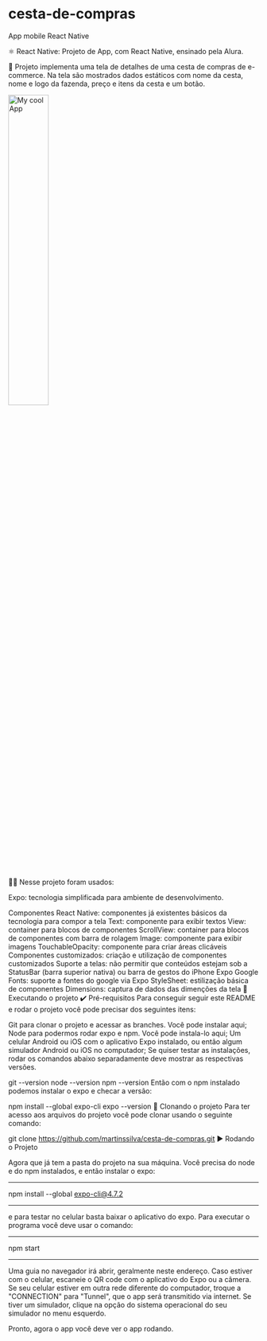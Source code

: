 # cesta-de-compras
App mobile React Native


⚛️ React Native: Projeto de App, com React Native, ensinado pela Alura.

📱 Projeto implementa uma tela de detalhes de uma cesta de compras de e-commerce. Na tela são mostrados dados estáticos com nome da cesta, nome e logo da fazenda, preço e itens da cesta e um botão.


<img src="./App.gif" alt="My cool App" style="height:40%; width:40%;"/>


🧑‍💻 Nesse projeto foram usados:

Expo: tecnologia simplificada para ambiente de desenvolvimento.

Componentes React Native: componentes já existentes básicos da tecnologia para compor a tela
Text: componente para exibir textos
View: container para blocos de componentes
ScrollView: container para blocos de componentes com barra de rolagem
Image: componente para exibir imagens
TouchableOpacity: componente para criar áreas clicáveis
Componentes customizados: criação e utilização de componentes customizados
Suporte a telas: não permitir que conteúdos estejam sob a StatusBar (barra superior nativa) ou barra de gestos do iPhone
Expo Google Fonts: suporte a fontes do google via Expo
StyleSheet: estilização básica de componentes
Dimensions: captura de dados das dimenções da tela
📲 Executando o projeto
✔️ Pré-requisitos
Para conseguir seguir este README e rodar o projeto você pode precisar dos seguintes itens:

Git para clonar o projeto e acessar as branches. Você pode instalar aqui;
Node para podermos rodar expo e npm. Você pode instala-lo aqui;
Um celular Android ou iOS com o aplicativo Expo instalado, ou então algum simulador Android ou iOS no computador;
Se quiser testar as instalações, rodar os comandos abaixo separadamente deve mostrar as respectivas versões.

git --version
node --version
npm --version
Então com o npm instalado podemos instalar o expo e checar a versão:

npm install --global expo-cli
expo --version
🐙 Clonando o projeto
Para ter acesso aos arquivos do projeto você pode clonar usando o seguinte comando:

git clone https://github.com/martinssilva/cesta-de-compras.git
▶️ Rodando o Projeto

Agora que já tem a pasta do projeto na sua máquina. Você precisa do node e do npm instalados, e então instalar o expo:
_______________________________________
npm install --global expo-cli@4.7.2
_______________________________________
e para testar no celular basta baixar o aplicativo do expo.
Para executar o programa você deve usar o comando:
_______________________________________
npm start
_______________________________________
Uma guia no navegador irá abrir, geralmente neste endereço. Caso estiver com o celular, escaneie o QR code com o aplicativo do Expo ou a câmera. Se seu celular estiver em outra rede diferente do computador, troque a "CONNECTION" para "Tunnel", que o app será transmitido via internet. Se tiver um simulador, clique na opção do sistema operacional do seu simulador no menu esquerdo.

Pronto, agora o app você deve ver o app rodando.

